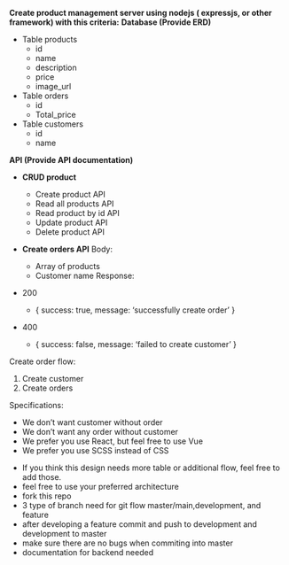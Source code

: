 
**Create product management server using nodejs ( expressjs, or other framework) with this criteria:**
**Database (Provide ERD)**

-   Table products
	-   id
	-   name
	-   description
	-   price
	-   image_url
-   Table orders
	-   id
	-   Total_price
-   Table customers
	-   id
	-   name

**API (Provide API documentation)**
-   **CRUD product**
	-   Create product API
	-   Read all products API
	-   Read product by id API
	-   Update product API
	-   Delete product API

-   **Create orders API**
Body:
	-   Array of products
	-   Customer name
Response:

-   200
	-  { success: true, message: ‘successfully create order’ }
-  400
	- { success: false, message: ‘failed to create customer’ }    

Create order flow:
1.  Create customer
2.  Create orders

Specifications:
-   We don’t want customer without order
-   We don’t want any order without customer
-   We prefer you use React, but feel free to use Vue
-   We prefer you use SCSS instead of CSS


* If you think this design needs more table or additional flow, feel free to add those.
* feel free to use your preferred architecture 
* fork this repo
* 3 type of branch need for git flow master/main,development, and feature
* after developing a feature commit and push to development and development to master
* make sure there are no bugs when commiting into master
* documentation for backend needed
